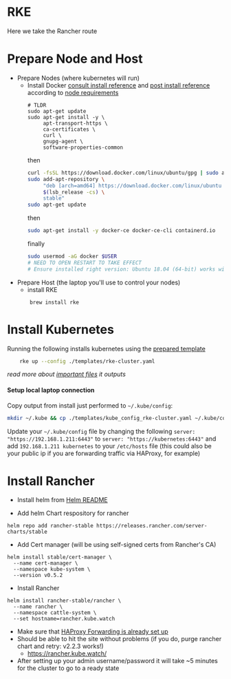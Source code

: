 # RKE
Here we take the Rancher route

# Prepare Node and Host
- Prepare Nodes (where kubernetes will run)
    - Install Docker [consult install reference](https://docs.docker.com/install/linux/docker-ce/ubuntu/) and [post install reference](https://docs.docker.com/install/linux/linux-postinstall/) according to [node requirements](https://rancher.com/docs/rancher/v2.x/en/installation/requirements/)
        ```
        # TLDR
        sudo apt-get update
        sudo apt-get install -y \
             apt-transport-https \
             ca-certificates \
             curl \
             gnupg-agent \
             software-properties-common
        ```
        then
        ```bash
        curl -fsSL https://download.docker.com/linux/ubuntu/gpg | sudo apt-key add -
        sudo add-apt-repository \
             "deb [arch=amd64] https://download.docker.com/linux/ubuntu \
             $(lsb_release -cs) \
             stable"
        sudo apt-get update
        ```
        then
        ```bash
        sudo apt-get install -y docker-ce docker-ce-cli containerd.io
        ```
        finally
        ```bash
        sudo usermod -aG docker $USER
        # NEED TO OPEN RESTART TO TAKE EFFECT
        # Ensure installed right version: Ubuntu 18.04 (64-bit) works with Docker 18.09.x
        ```
- Prepare Host (the laptop you'll use to control your nodes)
    - install RKE 
    ```
        brew install rke
    ```

# Install Kubernetes
Running the following installs kubernetes using the [prepared template](./templates/rke-cluster.yaml)

```bash
    rke up --config ./templates/rke-cluster.yaml
```
*read more about [important files](https://rancher.com/docs/rke/latest/en/installation/#kubernetes-cluster-state) it outputs*

#### Setup local laptop connection
Copy output from install just performed to `~/.kube/config`:

```bash
mkdir ~/.kube && cp ./templates/kube_config_rke-cluster.yaml ~/.kube/config
```
Update your `~/.kube/config` file by changing the following `server: "https://192.168.1.211:6443"` to `server: "https://kubernetes:6443"`
and add `192.168.1.211 kubernetes` to your `/etc/hosts` file (this could also be your public ip if you are forwarding traffic via HAProxy, for example)

# Install Rancher

- Install helm from [Helm README](./README.helm.md)

- Add helm Chart respository for rancher
```
helm repo add rancher-stable https://releases.rancher.com/server-charts/stable
```
- Add Cert manager (will be using self-signed certs from Rancher's CA)
```
helm install stable/cert-manager \
  --name cert-manager \
  --namespace kube-system \
  --version v0.5.2
```
- Install Rancher
```
helm install rancher-stable/rancher \
  --name rancher \
  --namespace cattle-system \
  --set hostname=rancher.kube.watch
```
- Make sure that [HAProxy Forwarding is already set up](./README.haproxy.md)
- Should be able to hit the site without problems (if you do, purge rancher chart and retry: v2.2.3 works!)
    - https://rancher.kube.watch/
- After setting up your admin username/password it will take ~5 minutes for the cluster to go to a ready state
